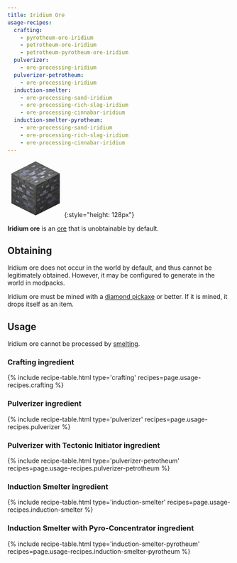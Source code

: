 ```yaml
---
title: Iridium Ore
usage-recipes:
  crafting:
    - pyrotheum-ore-iridium
    - petrotheum-ore-iridium
    - petrotheum-pyrotheum-ore-iridium
  pulverizer:
    - ore-processing-iridium
  pulverizer-petrotheum:
    - ore-processing-iridium
  induction-smelter:
    - ore-processing-sand-iridium
    - ore-processing-rich-slag-iridium
    - ore-processing-cinnabar-iridium
  induction-smelter-pyrotheum:
    - ore-processing-sand-iridium
    - ore-processing-rich-slag-iridium
    - ore-processing-cinnabar-iridium
---
```


![Iridium Ore](/assets/images/thermal-foundation/ore-iridium.png){:style="height: 128px"}


**Iridium ore** is an [ore](https://minecraft.gamepedia.com/Ore) that is
unobtainable by default.


Obtaining
---------
Iridium ore does not occur in the world by default, and thus cannot be
legitimately obtained. However, it may be configured to generate in the world in
modpacks.

Iridium ore must be mined with a [diamond
pickaxe](https://minecraft.gamepedia.com/Pickaxe) or better. If it is mined, it
drops itself as an item.


Usage
-----

Iridium ore cannot be processed by
[smelting](https://minecraft.gamepedia.com/Smelting).

### Crafting ingredient
{% include recipe-table.html type='crafting' recipes=page.usage-recipes.crafting %}

### Pulverizer ingredient
{% include recipe-table.html type='pulverizer' recipes=page.usage-recipes.pulverizer %}

### Pulverizer with Tectonic Initiator ingredient
{% include recipe-table.html type='pulverizer-petrotheum' recipes=page.usage-recipes.pulverizer-petrotheum %}

### Induction Smelter ingredient
{% include recipe-table.html type='induction-smelter' recipes=page.usage-recipes.induction-smelter %}

### Induction Smelter with Pyro-Concentrator ingredient
{% include recipe-table.html type='induction-smelter-pyrotheum' recipes=page.usage-recipes.induction-smelter-pyrotheum %}
